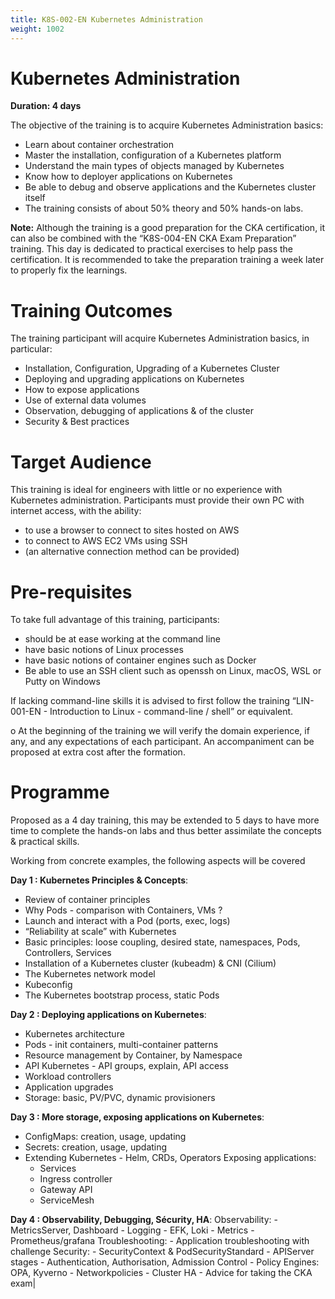 ```yaml
---
title: K8S-002-EN Kubernetes Administration
weight: 1002
---
```

# Kubernetes Administration
**Duration: 4 days**

The objective of the training is to acquire Kubernetes Administration basics:
  - Learn about container orchestration
  - Master the installation, configuration of a Kubernetes platform
  - Understand the main types of objects managed by Kubernetes
  - Know how to deployer applications on Kubernetes
  - Be able to debug and observe applications and the Kubernetes cluster itself
  - The training consists of about 50% theory and 50% hands-on labs.

**Note:** Although the training is a good preparation for the CKA certification, it can also be combined with the “K8S-004-EN CKA Exam Preparation” training.
This day is dedicated to practical exercises to help pass the certification.
It is recommended to take the preparation training a week later to properly fix the learnings.


# Training Outcomes

The training participant will acquire Kubernetes Administration basics, in particular:
  - Installation, Configuration, Upgrading of a Kubernetes Cluster
  - Deploying and upgrading applications on Kubernetes
  - How to expose applications
  - Use of external data volumes
  - Observation, debugging of applications & of the cluster
  - Security & Best practices


# Target Audience

This training is ideal for engineers with little or no experience with Kubernetes administration.
Participants must provide their own PC with internet access, with the ability:
  - to use a browser to connect to sites hosted on AWS
  - to connect to AWS EC2 VMs using SSH
  - (an alternative connection method can be provided)


# Pre-requisites

To take full advantage of this training, participants:
  - should be at ease working at the command line
  - have basic notions of Linux processes
  - have basic notions of container engines such as Docker
  - Be able to use an SSH client such as openssh on Linux, macOS, WSL or Putty on Windows

If lacking command-line skills it is advised to first follow the training “LIN-001-EN - Introduction to Linux - command-line / shell” or equivalent.

o
At the beginning of the training we will verify the domain experience, if any, and any expectations of each participant.
An accompaniment can be proposed at extra cost after the formation.


# Programme

Proposed as a 4 day training, this may be extended to 5 days to have more time to complete the hands-on labs and thus better assimilate the concepts & practical skills.

Working from concrete examples, the following aspects will be covered

**Day 1 : Kubernetes Principles & Concepts**:
  - Review of container principles
  - Why Pods - comparison with Containers, VMs ?
  - Launch and interact with a Pod (ports, exec, logs)
  - “Reliability at scale” with Kubernetes
  - Basic principles: loose coupling, desired state, namespaces, Pods, Controllers, Services
  - Installation of a Kubernetes cluster (kubeadm) & CNI (Cilium)
  - The Kubernetes network model
  - Kubeconfig
  - The Kubernetes bootstrap process, static Pods


**Day 2 : Deploying applications on Kubernetes**:
  - Kubernetes architecture
  - Pods - init containers, multi-container patterns
  - Resource management by Container, by Namespace
  - API Kubernetes - API groups, explain, API access
  - Workload controllers
  - Application upgrades
  - Storage: basic, PV/PVC, dynamic provisioners


**Day 3 : More storage, exposing applications on Kubernetes**:
  - ConfigMaps: creation, usage, updating
  - Secrets: creation, usage, updating
  - Extending Kubernetes - Helm, CRDs, Operators
Exposing applications:
    - Services
    - Ingress controller
    - Gateway API
    - ServiceMesh


**Day 4 : Observability, Debugging, Sécurity, HA**:
Observability:
    - MetricsServer, Dashboard
    - Logging - EFK, Loki
    - Metrics - Prometheus/grafana
Troubleshooting:
      - Application troubleshooting with challenge
Security:
        - SecurityContext & PodSecurityStandard
        - APIServer stages - Authentication, Authorisation, Admission Control
        - Policy Engines: OPA, Kyverno
        - Networkpolicies
        - Cluster HA
        - Advice for taking the CKA exam|


